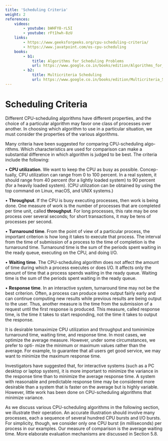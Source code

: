 ```yaml
---
title: 'Scheduling Criteria'
weight: 2
references:
    videos:
        - youtube: bWHFY8-rL5I
        - youtube: rFt1hwh-8zU
    links:
        - https://www.geeksforgeeks.org/cpu-scheduling-criteria/
        - https://www.javatpoint.com/os-cpu-scheduling
    books:
        - b1:
            title: Algorithms for Scheduling Problems
            url: https://www.google.co.in/books/edition/Algorithms_for_Scheduling_Problems/Da1qDwAAQBAJ?hl=en&authuser=2&gbpv=0
        - b2:
            title: Multicriteria Scheduling 
            url: https://www.google.co.in/books/edition/Multicriteria_Scheduling/BHj4_XdncLsC?hl=en&authuser=2&gbpv=0
---
```


# Scheduling Criteria

Different CPU-scheduling algorithms have different properties, and the choice of a particular algorithm may favor one class of processes over another. In choosing which algorithm to use in a particular situation, we must consider the properties of the various algorithms.

Many criteria have been suggested for comparing CPU-scheduling algo- rithms. Which characteristics are used for comparison can make a substantial difference in which algorithm is judged to be best. The criteria include the following:

• **CPU utilization**. We want to keep the CPU as busy as possible. Concep- tually, CPU utilization can range from 0 to 100 percent. In a real system, it should range from 40 percent (for a lightly loaded system) to 90 percent (for a heavily loaded system). (CPU utilization can be obtained by using the top command on Linux, macOS, and UNIX systems.)

• **Throughput**. If the CPU is busy executing processes, then work is being done. One measure of work is the number of processes that are completed  per time unit, called **throughput**. For long processes, this rate may be one process over several seconds; for short transactions, it may be tens of processes per second.

• **Turnaround time**. From the point of view of a particular process, the important criterion is how long it takes to execute that process. The interval from the time of submission of a process to the time of completion is the turnaround time. Turnaround time is the sum of the periods spent waiting in the ready queue, executing on the CPU, and doing I/O.

• **Waiting time**. The CPU-scheduling algorithm does not affect the amount of time during which a process executes or does I/O. It affects only the amount of time that a process spends waiting in the ready queue. Waiting time is the sum of the periods spent waiting in the ready queue.

• **Response time**. In an interactive system, turnaround time may not be the best criterion. Often, a process can produce some output fairly early and can continue computing new results while previous results are being output to the user. Thus, another measure is the time from the submission of a request until the first response is produced. This measure, called response time, is the time it takes to start responding, not the time it takes to output the response.

It is desirable tomaximize CPU utilization and throughput and tominimize turnaround time, waiting time, and response time. In most cases, we optimize the average measure. However, under some circumstances, we prefer to opti- mize the minimum or maximum values rather than the average. For example, to guarantee that all users get good service, we may want to minimize the maximum response time.

Investigators have suggested that, for interactive systems (such as a PC desktop or laptop system), it is more important to minimize the variance in the response time than to minimize the average response time. A system with reasonable and predictable response time may be considered more desirable than a system that is faster on the average but is highly variable. However, little work has been done on CPU-scheduling algorithms that minimize variance.

As we discuss various CPU-scheduling algorithms in the following section, we illustrate their operation. An accurate illustration should involve many processes, each a sequence of several hundred CPU bursts and I/O bursts. For simplicity, though, we consider only one CPU burst (in milliseconds) per process in our examples. Our measure of comparison is the average waiting time. More elaborate evaluation mechanisms are discussed in Section 5.8.